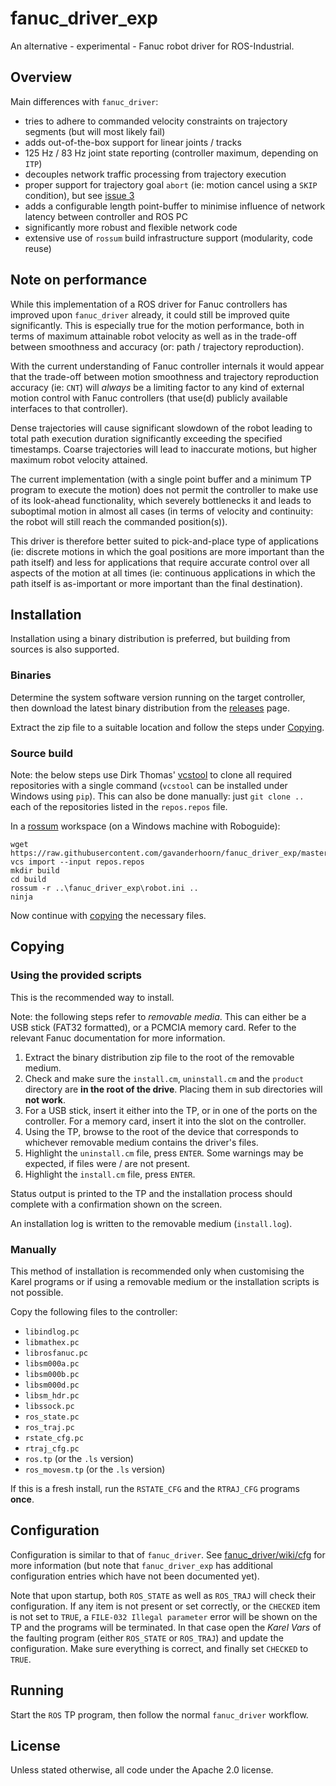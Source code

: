 # fanuc_driver_exp

An alternative - experimental - Fanuc robot driver for ROS-Industrial.


## Overview

Main differences with `fanuc_driver`:

 - tries to adhere to commanded velocity constraints on trajectory segments (but will most likely fail)
 - adds out-of-the-box support for linear joints / tracks
 - 125 Hz / 83 Hz joint state reporting (controller maximum, depending on `ITP`)
 - decouples network traffic processing from trajectory execution
 - proper support for trajectory goal `abort` (ie: motion cancel using a `SKIP` condition), but see [issue 3][]
 - adds a configurable length point-buffer to minimise influence of network latency between controller and ROS PC
 - significantly more robust and flexible network code
 - extensive use of `rossum` build infrastructure support (modularity, code reuse)


## Note on performance

While this implementation of a ROS driver for Fanuc controllers has improved upon `fanuc_driver` already, it could still be improved quite significantly. This is especially true for the motion performance, both in terms of maximum attainable robot velocity as well as in the trade-off between smoothness and accuracy (or: path / trajectory reproduction).

With the current understanding of Fanuc controller internals it would appear that the trade-off between motion smoothness and trajectory reproduction accuracy (ie: `CNT`) will *always* be a limiting factor to any kind of external motion control with Fanuc controllers (that use(d) publicly available interfaces to that controller).

Dense trajectories will cause significant slowdown of the robot leading to total path execution duration significantly exceeding the specified timestamps. Coarse trajectories will lead to inaccurate motions, but higher maximum robot velocity attained.

The current implementation (with a single point buffer and a minimum TP program to execute the motion) does not permit the controller to make use of its look-ahead functionality, which severely bottlenecks it and leads to suboptimal motion in almost all cases (in terms of velocity and continuity: the robot will still reach the commanded position(s)).

This driver is therefore better suited to pick-and-place type of applications (ie: discrete motions in which the goal positions are more important than the path itself) and less for applications that require accurate control over all aspects of the motion at all times (ie: continuous applications in which the path itself is as-important or more important than the final destination).


## Installation

Installation using a binary distribution is preferred, but building from sources is also supported.


### Binaries

Determine the system software version running on the target controller, then download the latest binary distribution from the [releases][] page.

Extract the zip file to a suitable location and follow the steps under [Copying](#copying).


### Source build

Note: the below steps use Dirk Thomas' [vcstool][] to clone all required repositories with a single command (`vcstool` can be installed under Windows using `pip`). This can also be done manually: just `git clone ..` each of the repositories listed in the `repos.repos` file.

In a [rossum][] workspace (on a Windows machine with Roboguide):

    wget https://raw.githubusercontent.com/gavanderhoorn/fanuc_driver_exp/master/repos.repos
    vcs import --input repos.repos
    mkdir build
    cd build
    rossum -r ..\fanuc_driver_exp\robot.ini ..
    ninja

Now continue with [copying](#copying) the necessary files.


## Copying

### Using the provided scripts

This is the recommended way to install.

Note: the following steps refer to *removable media*. This can either be a USB stick (FAT32 formatted), or a PCMCIA memory card. Refer to the relevant Fanuc documentation for more information.

 1. Extract the binary distribution zip file to the root of the removable medium.
 1. Check and make sure the `install.cm`, `uninstall.cm` and the `product` directory are **in the root of the drive**. Placing them in sub directories will **not work**.
 1. For a USB stick, insert it either into the TP, or in one of the ports on the controller. For a memory card, insert it into the slot on the controller.
 1. Using the TP, browse to the root of the device that corresponds to whichever removable medium contains the driver's files.
 1. Highlight the `uninstall.cm` file, press `ENTER`. Some warnings may be expected, if files were / are not present.
 1. Highlight the `install.cm` file, press `ENTER`.

Status output is printed to the TP and the installation process should complete with a confirmation shown on the screen.

An installation log is written to the removable medium (`install.log`).


### Manually

This method of installation is recommended only when customising the Karel programs or if using a removable medium or the installation scripts is not possible.

Copy the following files to the controller:

 - `libindlog.pc`
 - `libmathex.pc`
 - `librosfanuc.pc`
 - `libsm000a.pc`
 - `libsm000b.pc`
 - `libsm000d.pc`
 - `libsm_hdr.pc`
 - `libssock.pc`
 - `ros_state.pc`
 - `ros_traj.pc`
 - `rstate_cfg.pc`
 - `rtraj_cfg.pc`
 - `ros.tp` (or the `.ls` version)
 - `ros_movesm.tp` (or the `.ls` version)

If this is a fresh install, run the `RSTATE_CFG` and the `RTRAJ_CFG` programs **once**.


## Configuration

Configuration is similar to that of `fanuc_driver`. See [fanuc_driver/wiki/cfg][] for more information (but note that `fanuc_driver_exp` has additional configuration entries which have not been documented yet).

Note that upon startup, both `ROS_STATE` as well as `ROS_TRAJ` will check their configuration. If any item is not present or set correctly, or the `CHECKED` item is not set to `TRUE`, a `FILE-032 Illegal parameter` error will be shown on the TP and the programs will be terminated. In that case open the *Karel Vars* of the faulting program (either `ROS_STATE` or `ROS_TRAJ`) and update the configuration. Make sure everything is correct, and finally set `CHECKED` to `TRUE`.


## Running

Start the `ROS` TP program, then follow the normal `fanuc_driver` workflow.


## License

Unless stated otherwise, all code under the Apache 2.0 license.



[issue 3]: https://github.com/gavanderhoorn/fanuc_driver_exp/issues/3
[releases]: https://github.com/gavanderhoorn/fanuc_driver_exp/releases
[vcstool]: https://github.com/dirk-thomas/vcstool
[rossum]: https://github.com/gavanderhoorn/rossum
[fanuc_driver/wiki/cfg]: http://wiki.ros.org/fanuc/Tutorials/hydro/Configuration
